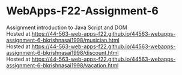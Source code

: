 # WebApps-F22-Assignment-6
Assignment introduction to Java Script and DOM <br>
Hosted at https://44-563-web-apps-f22.github.io/44563-webapps-assignment-6-bkrishnasai1998/musician.html <br>
Hosted at https://44-563-web-apps-f22.github.io/44563-webapps-assignment-6-bkrishnasai1998/discount.html <br>
Hosted at https://44-563-web-apps-f22.github.io/44563-webapps-assignment-6-bkrishnasai1998/vacation.html <br>